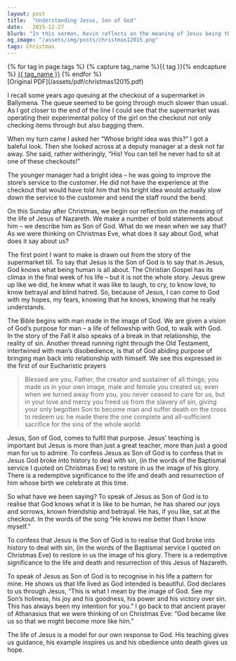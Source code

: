 ```yaml
---
layout: post
title:  "Understanding Jesus, Son of God"
date:   2015-12-27
blurb: "In this sermon, Kevin reflects on the meaning of Jesus being the Son of God. He emphasizes that Jesus, having lived a human life, understands our joys, sorrows, and experiences. He also highlights the redemptive significance of Jesus' life, death, and resurrection, and how Jesus serves as a model for our own lives."
og_image: "/assets/img/posts/christmas12015.png"
tags: Christmas
---    
```

<div class="tag-pills">
  {% for tag in page.tags %}
    {% capture tag_name %}{{ tag }}{% endcapture %}
    <a href="{{ site.baseurl }}/tag/{{ tag_name }}" class="tag-pill">{{ tag_name }}</a>
  {% endfor %}
</div>
[Original PDF](/assets/pdf/christmas12015.pdf)

I recall some years ago queuing at the checkout of a supermarket in Ballymena. The queue seemed to be going through much slower than usual. As I got closer to the end of the line I could see that the supermarket was operating their experimental policy of the girl on the checkout not only checking items through but also bagging them.

When my turn came I asked her “Whose bright idea was this?” I got a baleful look. Then she looked across at a deputy manager at a desk not far away. She said, rather witheringly, “His! You can tell he never had to sit at one of these checkouts!”

The younger manager had a bright idea – he was going to improve the store’s service to the customer. He did not have the experience at the checkout that would have told him that his bright idea would actually slow down the service to the customer and send the staff round the bend.

On this Sunday after Christmas, we begin our reflection on the meaning of the life of Jesus of Nazareth. We make a number of bold statements about him – we describe him as Son of God. What do we mean when we say that? As we were thinking on Christmas Eve, what does it say about God, what does it say about us?

The first point I want to make is drawn out from the story of the supermarket till. To say that Jesus is the Son of God is to say that in Jesus, God knows what being human is all about. The Christian Gospel has its climax in the final week of his life – but it is not the whole story. Jesus grew up like we did, he knew what it was like to laugh, to cry, to know love, to know betrayal and blind hatred. So, because of Jesus, I can come to God with my hopes, my fears, knowing that he knows, knowing that he really understands.

The Bible begins with man made in the image of God. We are given a vision of God’s purpose for man – a life of fellowship with God, to walk with God. In the story of the Fall it also speaks of a break in that relationship, the reality of sin. Another thread running right through the Old Testament, intertwined with man’s disobedience, is that of God abiding purpose of bringing man back into relationship with himself. We see this expressed in the first of our Eucharistic prayers

>Blessed are you, Father,
the creator and sustainer of all things;
you made us in your own image,
male and female you created us;
even when we turned away from you,
you never ceased to care for us,
but in your love and mercy you freed us from the slavery of sin,
giving your only begotten Son to become man
and suffer death on the cross to redeem us:
he made there the one complete and all-sufficient sacrifice
for the sins of the whole world:

Jesus, Son of God, comes to fulfil that purpose. Jesus’ teaching is important but Jesus is more than just a great teacher, more than just a good man for us to admire. To confess Jesus as Son of God is to confess that in Jesus God broke into history to deal with sin, (in the words of the Baptismal service I quoted on Christmas Eve) to restore in us the image of his glory. There is a redemptive significance to the life and death and resurrection of him whose birth we celebrate at this time.

So what have we been saying? To speak of Jesus as Son of God is to realise that God knows what it is like to be human, he has shared our joys and sorrows, known friendship and betrayal. He has, if you like, sat at the checkout. In the words of the song “He knows me better than I know myself.”

To confess that Jesus is the Son of God is to realise that God broke into history to deal with sin, (in the words of the Baptismal service I quoted on Christmas Eve) to restore in us the image of his glory. There is a redemptive significance to the life and death and resurrection of this Jesus of Nazareth.

To speak of Jesus as Son of God is to recognise in his life a pattern for mine. He shows us that life lived as God intended is beautiful. God declares to us through Jesus, “This is what I mean by the image of God. See my Son’s holiness, his joy and his goodness, his power and his victory over sin. This has always been my intention for you.” I go back to that ancient prayer of Athanasius that we were thinking of on Christmas Eve: “God became like us so that we might become more like him.”

The life of Jesus is a model for our own response to God. His teaching gives us guidance, his example inspires us and his obedience unto death gives us hope.
